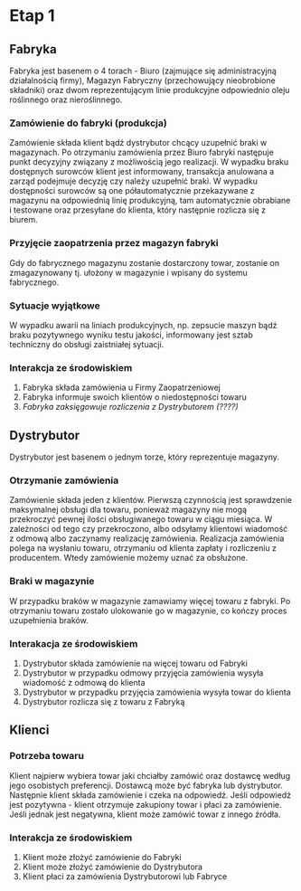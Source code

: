 # Etap 1

## Fabryka
Fabryka jest basenem o 4 torach - Biuro (zajmujące się administracyjną działalnością firmy), Magazyn Fabryczny (przechowujący nieobrobione składniki) oraz dwom reprezentującym linie produkcyjne odpowiednio oleju roślinnego oraz nieroślinnego.

### Zamówienie do fabryki (produkcja)
Zamówienie składa klient bądź dystrybutor chcący uzupełnić braki w magazynach. Po otrzymaniu zamówienia przez Biuro fabryki następuje punkt decyzyjny związany z możliwością jego realizacji. W wypadku braku dostępnych surowców klient jest informowany, transakcja anulowana a zarząd podejmuje decyzję czy należy uzupełnić braki. W wypadku dostępności surowców są one półautomatycznie przekazywane z magazynu na odpowiednią linię produkcyjną, tam automatycznie obrabiane i testowane oraz przesyłane do klienta, który następnie rozlicza się z biurem.

### Przyjęcie zaopatrzenia przez magazyn fabryki
Gdy do fabrycznego magazynu zostanie dostarczony towar, zostanie on  zmagazynowany tj. ułożony w magazynie i wpisany do systemu fabrycznego.

### Sytuacje wyjątkowe
W wypadku awarii na liniach produkcyjnych, np. zepsucie maszyn bądź braku pozytywnego wyniku testu jakości, informowany jest sztab techniczny do obsługi zaistniałej sytuacji.

### Interakcja ze środowiskiem
1. Fabryka składa zamówienia u Firmy Zaopatrzeniowej
2. Fabryka informuje swoich klientów o niedostępności towaru
3. _Fabryka zaksięgowuje rozliczenia z Dystrybutorem (????)_

## Dystrybutor
Dystrybutor jest basenem o jednym torze, który reprezentuje magazyny.

### Otrzymanie zamówienia
Zamówienie składa jeden z klientów. Pierwszą czynnością jest sprawdzenie maksymalnej obsługi dla towaru, ponieważ magazyny nie mogą przekroczyć pewnej ilości obsługiwanego towaru w ciągu miesiąca. W zależności od tego czy przekroczono, albo odsyłamy klientowi wiadomość z odmową albo zaczynamy realizację zamówienia. Realizacja zamówienia polega na wysłaniu towaru, otrzymaniu od klienta zapłaty i rozliczeniu z producentem. Wtedy zamówienie możemy uznać za obsłużone.

### Braki w magazynie
W przypadku braków w magazynie zamawiamy więcej towaru z fabryki. Po otrzymaniu towaru zostało ulokowanie go w magazynie, co kończy proces uzupełnienia braków.

### Interakacja ze środowiskiem
1. Dystrybutor składa zamówienie na więcej towaru od Fabryki
1. Dystrybutor w przypadku odmowy przyjęcia zamówienia wysyła wiadomość z odmową do klienta
1. Dystrybutor w przypadku przyjęcia zamówienia wysyła towar do klienta
1. Dystrybutor rozlicza się z towaru z Fabryką

## Klienci

### Potrzeba towaru

Klient najpierw wybiera towar jaki chciałby zamówić oraz dostawcę według jego osobistych preferencji. Dostawcą może być fabryka lub dystrybutor. Następnie klient składa zamówienie i czeka na odpowiedź. Jeśli odpowiedź jest pozytywna - klient otrzymuje zakupiony towar i płaci za zamówienie. Jeśli jednak jest negatywna, klient może zamówić towar z innego źródła.

### Interakcja ze środowiskiem 
1. Klient może złożyć zamówienie do Fabryki
1. Klient może złożyć zamówienie do Dystrybutora
1. Klient płaci za zamówienia Dystrybutorowi lub Fabryce